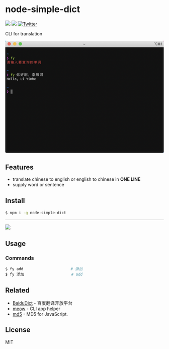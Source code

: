 # node-simple-dict
[![](https://github.com/fanfoujs/nofan/workflows/Node/badge.svg)](https://github.com/twoheartliu/node-simple-dict)
[![](https://img.shields.io/github/license/twoheartliu/node-two-do?color=MIT)](https://github.com/twoheartliu/node-simple-dict/blob/master/LICENSE)
[![Twitter](https://img.shields.io/twitter/url?color=call&label=liutwoheart&style=social&url=https%3A%2F%2Ftwitter.com%2Fliutwoheart)](https://twitter.com/intent/tweet?text=Wow:&url=https%3A%2F%2Fgithub.com%2Ftwoheartliu%2Fnode-two-do)

CLI for translation

<div align="center"><img src="https://raw.githubusercontent.com/twoheartliu/node-simple-dict/master/screenshot.png?raw=true" alt="screenShoot" /></div>


## Features

- translate chinese to english or english to chinese in **ONE LINE**
- supply word or sentence

## Install

```bash
$ npm i -g node-simple-dict
```

---

<a href="https://www.patreon.com/twoheart/creators">
	<img src="https://c5.patreon.com/external/logo/become_a_patron_button@2x.png" width="160">
</a>


## Usage

### Commands

```bash
$ fy add                     # 添加
$ fy 添加                     # add
```

## Related
- [BaiduDict](https://fanyi-api.baidu.com) - 百度翻译开放平台
- [meow](https://github.com/sindresorhus/meow) - CLI app helper
- [md5](https://www.npmjs.com/package/md5) - MD5 for JavaScript.

## License

MIT
